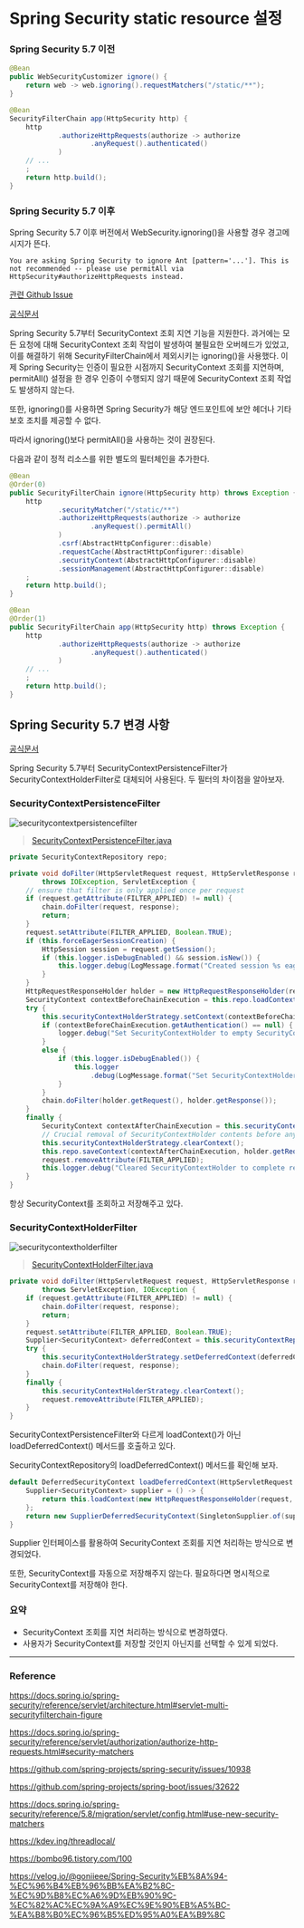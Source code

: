 # Spring Security static resource 설정

### Spring Security 5.7 이전
```java
@Bean
public WebSecurityCustomizer ignore() {
    return web -> web.ignoring().requestMatchers("/static/**");
}

@Bean
SecurityFilterChain app(HttpSecurity http) {
    http
            .authorizeHttpRequests(authorize -> authorize
                    .anyRequest().authenticated()
            )
    // ...
    ;
    return http.build();
}
```

### Spring Security 5.7 이후

Spring Security 5.7 이후 버전에서 WebSecurity.ignoring()을 사용할 경우 경고메시지가 뜬다.

``You are asking Spring Security to ignore Ant [pattern='...']. This is not recommended -- please use permitAll via HttpSecurity#authorizeHttpRequests instead.``

[관련 Github Issue](https://github.com/spring-projects/spring-security/issues/10913)

[공식문서](https://docs.spring.io/spring-security/reference/servlet/authorization/authorize-http-requests.html#favor-permitall)

Spring Security 5.7부터 SecurityContext 조회 지연 기능을 지원한다.
과거에는 모든 요청에 대해 SecurityContext 조회 작업이 발생하여 불필요한 오버헤드가 있었고, 이를 해결하기 위해 SecurityFilterChain에서 제외시키는 ignoring()을 사용했다.
이제 Spring Security는 인증이 필요한 시점까지 SecurityContext 조회를 지연하며, permitAll() 설정을 한 경우 인증이 수행되지 않기 때문에 SecurityContext 조회 작업도 발생하지 않는다.

또한, ignoring()를 사용하면 Spring Security가 해당 엔드포인트에 보안 헤더나 기타 보호 조치를 제공할 수 없다.

따라서 ignoring()보다 permitAll()을 사용하는 것이 권장된다.

다음과 같이 정적 리소스를 위한 별도의 필터체인을 추가한다.
```java
@Bean
@Order(0)
public SecurityFilterChain ignore(HttpSecurity http) throws Exception {
    http
            .securityMatcher("/static/**")
            .authorizeHttpRequests(authorize -> authorize
                    .anyRequest().permitAll()
            )
            .csrf(AbstractHttpConfigurer::disable)
            .requestCache(AbstractHttpConfigurer::disable)
            .securityContext(AbstractHttpConfigurer::disable)
            .sessionManagement(AbstractHttpConfigurer::disable)
    ;
    return http.build();
}

@Bean
@Order(1)
public SecurityFilterChain app(HttpSecurity http) throws Exception {
    http
            .authorizeHttpRequests(authorize -> authorize
                    .anyRequest().authenticated()
            )
    // ...
    ;
    return http.build();
}
```
## Spring Security 5.7 변경 사항

[공식문서](https://docs.spring.io/spring-security/reference/5.7/servlet/authentication/persistence.html)

Spring Security 5.7부터 SecurityContextPersistenceFilter가 SecurityContextHolderFilter로 대체되어 사용된다. 두 필터의 차이점을 알아보자.

### SecurityContextPersistenceFilter
![securitycontextpersistencefilter](https://github.com/sunyesle/TIL/assets/45172865/706d440d-0eb2-411a-b42e-e709d9fa77ab)

> [SecurityContextPersistenceFilter.java](https://github.com/spring-projects/spring-security/blob/main/web/src/main/java/org/springframework/security/web/context/SecurityContextPersistenceFilter.java)

```java
private SecurityContextRepository repo;

private void doFilter(HttpServletRequest request, HttpServletResponse response, FilterChain chain)
        throws IOException, ServletException {
    // ensure that filter is only applied once per request
    if (request.getAttribute(FILTER_APPLIED) != null) {
        chain.doFilter(request, response);
        return;
    }
    request.setAttribute(FILTER_APPLIED, Boolean.TRUE);
    if (this.forceEagerSessionCreation) {
        HttpSession session = request.getSession();
        if (this.logger.isDebugEnabled() && session.isNew()) {
            this.logger.debug(LogMessage.format("Created session %s eagerly", session.getId()));
        }
    }
    HttpRequestResponseHolder holder = new HttpRequestResponseHolder(request, response);
    SecurityContext contextBeforeChainExecution = this.repo.loadContext(holder); // ※조회
    try {
        this.securityContextHolderStrategy.setContext(contextBeforeChainExecution);
        if (contextBeforeChainExecution.getAuthentication() == null) {
            logger.debug("Set SecurityContextHolder to empty SecurityContext");
        }
        else {
            if (this.logger.isDebugEnabled()) {
                this.logger
                    .debug(LogMessage.format("Set SecurityContextHolder to %s", contextBeforeChainExecution));
            }
        }
        chain.doFilter(holder.getRequest(), holder.getResponse());
    }
    finally {
        SecurityContext contextAfterChainExecution = this.securityContextHolderStrategy.getContext();
        // Crucial removal of SecurityContextHolder contents before anything else.
        this.securityContextHolderStrategy.clearContext();
        this.repo.saveContext(contextAfterChainExecution, holder.getRequest(), holder.getResponse()); // ※저장
        request.removeAttribute(FILTER_APPLIED);
        this.logger.debug("Cleared SecurityContextHolder to complete request");
    }
}
```
항상 SecurityContext를 조회하고 저장해주고 있다.

### SecurityContextHolderFilter
![securitycontextholderfilter](https://github.com/sunyesle/TIL/assets/45172865/3376b53e-dc52-447d-a6b6-8c88a0f20afa)

> [SecurityContextHolderFilter.java](https://github.com/spring-projects/spring-security/blob/main/web/src/main/java/org/springframework/security/web/context/SecurityContextHolderFilter.java)
```java
private void doFilter(HttpServletRequest request, HttpServletResponse response, FilterChain chain)
        throws ServletException, IOException {
    if (request.getAttribute(FILTER_APPLIED) != null) {
        chain.doFilter(request, response);
        return;
    }
    request.setAttribute(FILTER_APPLIED, Boolean.TRUE);
    Supplier<SecurityContext> deferredContext = this.securityContextRepository.loadDeferredContext(request); // ※조회
    try {
        this.securityContextHolderStrategy.setDeferredContext(deferredContext);
        chain.doFilter(request, response);
    }
    finally {
        this.securityContextHolderStrategy.clearContext();
        request.removeAttribute(FILTER_APPLIED);
    }
}
```
SecurityContextPersistenceFilter와 다르게 loadContext()가 아닌 loadDeferredContext() 메서드를 호출하고 있다.

SecurityContextRepository의 loadDeferredContext() 메서드를 확인해 보자.
```java
default DeferredSecurityContext loadDeferredContext(HttpServletRequest request) {
    Supplier<SecurityContext> supplier = () -> {
        return this.loadContext(new HttpRequestResponseHolder(request, (HttpServletResponse)null));
    };
    return new SupplierDeferredSecurityContext(SingletonSupplier.of(supplier), SecurityContextHolder.getContextHolderStrategy());
}
```
Supplier 인터페이스를 활용하여 SecurityContext 조회를 지연 처리하는 방식으로 변경되었다.

또한, SecurityContext를 자동으로 저장해주지 않는다. 필요하다면 명시적으로 SecurityContext를 저장해야 한다.

### 요약
- SecurityContext 조회를 지연 처리하는 방식으로 변경하였다.
- 사용자가 SecurityContext를 저장할 것인지 아닌지를 선택할 수 있게 되었다.

---
### Reference

https://docs.spring.io/spring-security/reference/servlet/architecture.html#servlet-multi-securityfilterchain-figure

https://docs.spring.io/spring-security/reference/servlet/authorization/authorize-http-requests.html#security-matchers

https://github.com/spring-projects/spring-security/issues/10938

https://github.com/spring-projects/spring-boot/issues/32622

https://docs.spring.io/spring-security/reference/5.8/migration/servlet/config.html#use-new-security-matchers

https://kdev.ing/threadlocal/

https://bombo96.tistory.com/100

https://velog.io/@goniieee/Spring-Security%EB%8A%94-%EC%96%B4%EB%96%BB%EA%B2%8C-%EC%9D%B8%EC%A6%9D%EB%90%9C-%EC%82%AC%EC%9A%A9%EC%9E%90%EB%A5%BC-%EA%B8%B0%EC%96%B5%ED%95%A0%EA%B9%8C
